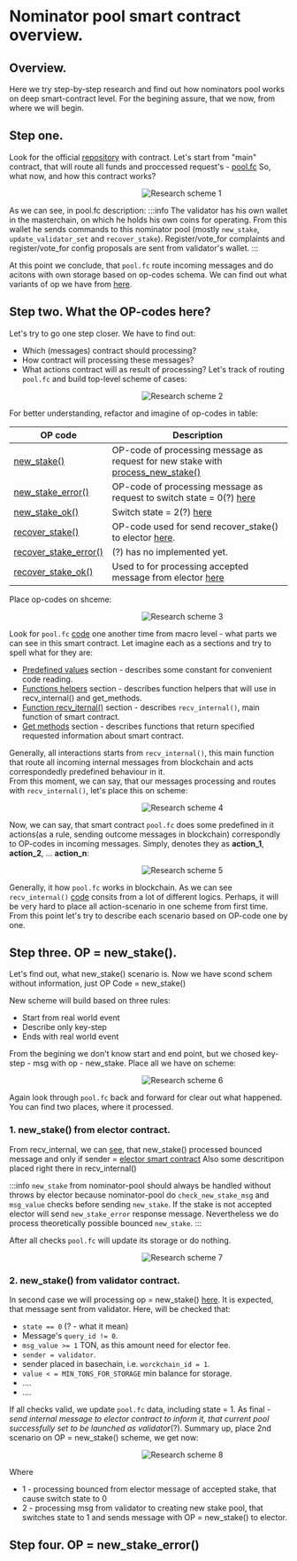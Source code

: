 # Nominator pool smart contract overview.
## Overview.
Here we try step-by-step research and find out how nominators pool works on deep smart-contract level.
For the begining assure, that we now, from where we will begin.

## Step one.
Look for the official [repository](https://github.com/ton-blockchain/nominator-pool) with contract. Let's start from "main" contract, that will route all funds and proccessed request's - [pool.fc](https://github.com/ton-blockchain/nominator-pool/blob/main/func/pool.fc)
So, what now, and how this contract works?

&nbsp;&nbsp;&nbsp;&nbsp;&nbsp;&nbsp;&nbsp;&nbsp;&nbsp;&nbsp;&nbsp;&nbsp;&nbsp;&nbsp;&nbsp;&nbsp;&nbsp;&nbsp;&nbsp;&nbsp;&nbsp;&nbsp;&nbsp;&nbsp;&nbsp;&nbsp;&nbsp;&nbsp;&nbsp;&nbsp;&nbsp;&nbsp;&nbsp;&nbsp;&nbsp;&nbsp;&nbsp;&nbsp;&nbsp;&nbsp;&nbsp;&nbsp;&nbsp;&nbsp;&nbsp;&nbsp;&nbsp;&nbsp;&nbsp;&nbsp;&nbsp;&nbsp;&nbsp;&nbsp;&nbsp;&nbsp;&nbsp;&nbsp;&nbsp;&nbsp;
![Research scheme 1](/img/nominator-pool-smart-contract-overview/research_step_1.png?raw=true)

<ConceptImage src = "/img/nominator-pool-smart-contract-overview/research_step_1.png"/>

As we can see, in pool.fc description:
:::info
The validator has his own wallet in the masterchain, on which he holds his own coins for operating.
From this wallet he sends commands to this nominator pool (mostly `new_stake`, `update_validator_set` and `recover_stake`).
Register/vote_for complaints and register/vote_for config proposals are sent from validator's wallet.
:::

At this point we conclude, that `pool.fc` route incoming messages and do acitons with own storage based on op-codes schema.
We can find out what variants of op we have from [here](https://github.com/ton-blockchain/nominator-pool/blob/main/func/pool.fc#L9).

## Step two. What the OP-codes here?
Let's try to go one step closer. We have to find out:
* Which (messages) contract should processing?
* How contract will processing these messages?
* What actions contract will as result of processing?
Let's track of routing `pool.fc` and build top-level scheme of cases:

&nbsp;&nbsp;&nbsp;&nbsp;&nbsp;&nbsp;&nbsp;&nbsp;&nbsp;&nbsp;&nbsp;&nbsp;&nbsp;&nbsp;&nbsp;&nbsp;&nbsp;&nbsp;&nbsp;&nbsp;&nbsp;&nbsp;&nbsp;&nbsp;&nbsp;&nbsp;&nbsp;&nbsp;&nbsp;&nbsp;&nbsp;&nbsp;&nbsp;&nbsp;&nbsp;&nbsp;&nbsp;&nbsp;&nbsp;&nbsp;&nbsp;&nbsp;&nbsp;&nbsp;&nbsp;&nbsp;&nbsp;&nbsp;&nbsp;&nbsp;&nbsp;&nbsp;&nbsp;&nbsp;&nbsp;&nbsp;&nbsp;&nbsp;&nbsp;&nbsp;
![Research scheme 2](/img/nominator-pool-smart-contract-overview/research_step_2.png?raw=true)

For better understanding, refactor and imagine of op-codes in table:

| OP code                                                                                                                                            | Description                                                                                                                                                                                                  |
|----------------------------------------------------------------------------------------------------------------------------------------------------|--------------------------------------------------------------------------------------------------------------------------------------------------------------------------------------------------------------|
| [new_stake()](https://github.com/ton-blockchain/ton/blob/b38d227a469666d83ac535ad2eea80cb49d911b8/crypto/smartcont/elector-code.fc#L621)           | OP-code of processing message as request for new stake with [process_new_stake()](https://github.com/ton-blockchain/ton/blob/b38d227a469666d83ac535ad2eea80cb49d911b8/crypto/smartcont/elector-code.fc#L198) |
| [new_stake_error()](https://github.com/ton-blockchain/ton/blob/b38d227a469666d83ac535ad2eea80cb49d911b8/crypto/smartcont/elector-code.fc#L169)     | OP-code of processing message as request to switch state = 0(?) [here](https://github.com/ton-blockchain/nominator-pool/blob/main/func/pool.fc#L497)                                                         |                                                                                                       |                                                                                                                             |
| [new_stake_ok()](https://github.com/ton-blockchain/ton/blob/b38d227a469666d83ac535ad2eea80cb49d911b8/crypto/smartcont/elector-code.fc#L173)        | Switch state = 2(?) [here](https://github.com/ton-blockchain/nominator-pool/blob/main/func/pool.fc#L501)                                                                                                     |                                                                                                                      |
| [recover_stake()](https://github.com/ton-blockchain/ton/blob/b38d227a469666d83ac535ad2eea80cb49d911b8/crypto/smartcont/elector-code.fc#L625)       | OP-code used for send recover_stake() to elector [here](https://github.com/ton-blockchain/nominator-pool/blob/main/func/pool.fc#L564).                                                                       |
| [recover_stake_error()](https://github.com/ton-blockchain/ton/blob/b38d227a469666d83ac535ad2eea80cb49d911b8/crypto/smartcont/elector-code.fc#L407) | (?) has no implemented yet.                                                                                                                                                                                  |
| [recover_stake_ok() ](https://github.com/ton-blockchain/ton/blob/b38d227a469666d83ac535ad2eea80cb49d911b8/crypto/smartcont/elector-code.fc#L426)   | Used to for processing accepted message from elector [here](https://github.com/ton-blockchain/nominator-pool/blob/main/func/pool.fc#L470)                                                                    |       

Place op-codes on shceme:

&nbsp;&nbsp;&nbsp;&nbsp;&nbsp;&nbsp;&nbsp;&nbsp;&nbsp;&nbsp;&nbsp;&nbsp;&nbsp;&nbsp;&nbsp;&nbsp;&nbsp;&nbsp;&nbsp;&nbsp;&nbsp;&nbsp;&nbsp;&nbsp;&nbsp;&nbsp;&nbsp;&nbsp;&nbsp;&nbsp;&nbsp;&nbsp;&nbsp;&nbsp;&nbsp;&nbsp;&nbsp;&nbsp;&nbsp;&nbsp;&nbsp;&nbsp;&nbsp;&nbsp;&nbsp;&nbsp;&nbsp;&nbsp;&nbsp;&nbsp;&nbsp;&nbsp;&nbsp;&nbsp;&nbsp;&nbsp;&nbsp;&nbsp;&nbsp;&nbsp;
![Research scheme 3](/img/nominator-pool-smart-contract-overview/research_step_3.png?raw=true)

Look for `pool.fc` [code](https://github.com/ton-blockchain/nominator-pool/blob/main/func/pool.fc#L322) one another time from macro level - what parts we can see in this smart contract. Let imagine each as a sections and try to spell what for they are:
* [Predefined values](https://github.com/ton-blockchain/nominator-pool/blob/main/func/pool.fc#L9) section - describes some constant for convenient code reading.
* [Functions helpers](https://github.com/ton-blockchain/nominator-pool/blob/main/func/pool.fc#L29) section - describes function helpers that will use in recv_internal() and get_methods.
* [Function recv_iternal()](https://github.com/ton-blockchain/nominator-pool/blob/main/func/pool.fc#L322) section - describes `recv_internal()`, main function of smart contract.
* [Get methods](https://github.com/ton-blockchain/nominator-pool/blob/main/func/pool.fc#L673) section - describes functions that return specified requested information about smart contract. 

Generally, all interactions starts from `recv_internal()`, this main function that route all incoming internal messages from blockchain and acts correspondedly predefined behaviour in it.\
From this moment, we can say, that our messages processing and routes with `recv_internal()`, let's place this on scheme:

&nbsp;&nbsp;&nbsp;&nbsp;&nbsp;&nbsp;&nbsp;&nbsp;&nbsp;&nbsp;&nbsp;&nbsp;&nbsp;&nbsp;&nbsp;&nbsp;&nbsp;&nbsp;&nbsp;&nbsp;&nbsp;&nbsp;&nbsp;&nbsp;&nbsp;&nbsp;&nbsp;&nbsp;&nbsp;&nbsp;&nbsp;&nbsp;&nbsp;&nbsp;&nbsp;&nbsp;&nbsp;&nbsp;&nbsp;&nbsp;&nbsp;&nbsp;&nbsp;&nbsp;&nbsp;&nbsp;&nbsp;&nbsp;&nbsp;&nbsp;&nbsp;&nbsp;&nbsp;&nbsp;&nbsp;&nbsp;&nbsp;&nbsp;&nbsp;&nbsp;
![Research scheme 4](/img/nominator-pool-smart-contract-overview/research_step_4.png?raw=true)

Now, we can say, that smart contract `pool.fc` does some predefined in it actions(as a rule, sending outcome messages in blockchain) correspondly to OP-codes in incoming messages. 
Simply, denotes they as **action_1**, **action_2**, ... **action_n**:

&nbsp;&nbsp;&nbsp;&nbsp;&nbsp;&nbsp;&nbsp;&nbsp;&nbsp;&nbsp;&nbsp;&nbsp;&nbsp;&nbsp;&nbsp;&nbsp;&nbsp;&nbsp;&nbsp;&nbsp;&nbsp;&nbsp;&nbsp;&nbsp;&nbsp;&nbsp;&nbsp;&nbsp;&nbsp;&nbsp;&nbsp;&nbsp;&nbsp;&nbsp;&nbsp;&nbsp;&nbsp;&nbsp;&nbsp;&nbsp;&nbsp;&nbsp;&nbsp;&nbsp;&nbsp;&nbsp;&nbsp;&nbsp;&nbsp;&nbsp;&nbsp;&nbsp;&nbsp;&nbsp;&nbsp;&nbsp;&nbsp;&nbsp;&nbsp;&nbsp;
![Research scheme 5](/img/nominator-pool-smart-contract-overview/research_step_5.png?raw=true)

Generally, it how `pool.fc` works in blockchain. As we can see `recv_internal()` [code](https://github.com/ton-blockchain/nominator-pool/blob/main/func/pool.fc#L322) consits from a lot of different logics. Perhaps, it will be very hard to place all action-scenario in one scheme from first time. From this point let's try to describe each scenario based on OP-code one by one.

## Step three. OP = new_stake().
Let's find out, what new_stake() scenario is.
Now we have scond schem without information, just OP Code = new_stake()


New scheme will build based on three rules:
* Start from real world event
* Describe only key-step 
* Ends with real world event

From the begining we don't know start and end point, but we chosed key-step - msg with op - new_stake. Place all we have on scheme:



&nbsp;&nbsp;&nbsp;&nbsp;&nbsp;&nbsp;&nbsp;&nbsp;&nbsp;&nbsp;&nbsp;&nbsp;&nbsp;&nbsp;&nbsp;&nbsp;&nbsp;&nbsp;&nbsp;&nbsp;&nbsp;&nbsp;&nbsp;&nbsp;&nbsp;&nbsp;&nbsp;&nbsp;&nbsp;&nbsp;&nbsp;&nbsp;&nbsp;&nbsp;&nbsp;&nbsp;&nbsp;&nbsp;&nbsp;&nbsp;&nbsp;&nbsp;&nbsp;&nbsp;&nbsp;&nbsp;&nbsp;&nbsp;&nbsp;&nbsp;&nbsp;&nbsp;&nbsp;&nbsp;&nbsp;&nbsp;&nbsp;&nbsp;&nbsp;&nbsp;
![Research scheme 6](/img/nominator-pool-smart-contract-overview/research_step_6.png?raw=true)

Again look through `pool.fc` back and forward for clear out what happened. You can find two places, where it processed.
### 1. new_stake() from elector contract.
From recv_internal, we can [see](https://github.com/ton-blockchain/nominator-pool/blob/main/func/pool.fc#L335), that new_stake() processed bounced message and only if sender = [elector smart contract](https://ton.org/docs/develop/howto/validator#3-elector-smart-contract)
Also some descritipon placed right there in recv_internal()

:::info
`new_stake` from nominator-pool should always be handled without throws by elector
because nominator-pool do `check_new_stake_msg` and `msg_value` checks before sending `new_stake`.
If the stake is not accepted elector will send `new_stake_error` response message.
Nevertheless we do process theoretically possible bounced `new_stake`.
:::

After all checks `pool.fc` will update its storage or do nothing.

&nbsp;&nbsp;&nbsp;&nbsp;&nbsp;&nbsp;&nbsp;&nbsp;&nbsp;&nbsp;&nbsp;&nbsp;&nbsp;&nbsp;&nbsp;&nbsp;&nbsp;&nbsp;&nbsp;&nbsp;&nbsp;&nbsp;&nbsp;&nbsp;&nbsp;&nbsp;&nbsp;&nbsp;&nbsp;&nbsp;&nbsp;&nbsp;&nbsp;&nbsp;&nbsp;&nbsp;&nbsp;&nbsp;&nbsp;&nbsp;&nbsp;&nbsp;&nbsp;&nbsp;&nbsp;&nbsp;&nbsp;&nbsp;&nbsp;&nbsp;&nbsp;&nbsp;&nbsp;&nbsp;&nbsp;&nbsp;&nbsp;&nbsp;&nbsp;&nbsp;
![Research scheme 7](/img/nominator-pool-smart-contract-overview/research_step_7.png?raw=true)

### 2. new_stake() from validator contract.

In second case we will processing op = new_stake() [here](https://github.com/ton-blockchain/nominator-pool/blob/main/func/pool.fc#L617). It is expected, that message sent from validator.
Here, will be checked that:
* `state == 0` (? - what it mean)
* Message's `query_id != 0`.
* `msg_value >= 1` TON, as this amount need for elector fee.
* `sender = validator`.
* sender placed in basechain, i.e. `worckchain_id = 1`.
* `value < = MIN_TONS_FOR_STORAGE` min balance for storage.
* ....
* ....


If all checks valid, we update `pool.fc` data, including state = 1. As final - _send internal message to elector contract to inform it, that current pool successfully set to be launched as validator_(?).
Summary up, place 2nd scenario on OP = new_stake() scheme, we get now:

&nbsp;&nbsp;&nbsp;&nbsp;&nbsp;&nbsp;&nbsp;&nbsp;&nbsp;&nbsp;&nbsp;&nbsp;&nbsp;&nbsp;&nbsp;&nbsp;&nbsp;&nbsp;&nbsp;&nbsp;&nbsp;&nbsp;&nbsp;&nbsp;&nbsp;&nbsp;&nbsp;&nbsp;&nbsp;&nbsp;&nbsp;&nbsp;&nbsp;&nbsp;&nbsp;&nbsp;&nbsp;&nbsp;&nbsp;&nbsp;&nbsp;&nbsp;&nbsp;&nbsp;&nbsp;&nbsp;&nbsp;&nbsp;&nbsp;&nbsp;&nbsp;&nbsp;&nbsp;&nbsp;&nbsp;&nbsp;&nbsp;&nbsp;&nbsp;&nbsp;
![Research scheme 8](/img/nominator-pool-smart-contract-overview/research_step_8.png?raw=true)

Where 
* 1 - processing bounced from elector message of accepted stake, that cause switch state to 0
* 2 - processing msg from validator to creating new stake pool, that switches state to 1 and sends message with OP = new_stake() to elector. 

## Step four. OP = new_stake_error()
